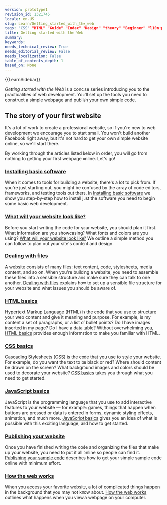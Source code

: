 ```yaml
---
version: prototype1
revision_id: 1321745
locale: en-US
slug: Learn/Getting_started_with_the_web
tags: "CSS" "HTML" "Guide" "Index" "Design" "theory" "Beginner" "l10n:priority" "publishing"
title: Getting started with the Web
summary: 
keywords: 
needs_technical_review: True
needs_editorial_review: False
needs_localization: False
table_of_contents_depth: 1
based_on: None
---
```

<div>{{LearnSidebar}}</div>

<div class="summary">
<p><em>Getting started with the Web</em> is a concise series introducing you to the practicalities of web development. You'll set up the tools you need to construct a simple webpage and publish your own simple code.</p>
</div>

<h2 id="The_story_of_your_first_website">The story of your first website</h2>

<p>It's a lot of work to create a professional website, so if you're new to web development we encourage you to start small. You won't build another Facebook right away, but it's not hard to get your own simple website online, so we'll start there.</p>

<p>By working through the articles listed below in order, you will go from nothing to getting your first webpage online. Let's go!</p>

<h3 id="Installing_basic_software"><a href="/en-US/Learn/Getting_started_with_the_web/Installing_basic_software">Installing basic software</a></h3>

<p>When it comes to tools for building a website, there's a lot to pick from. If you're just starting out, you might be confused by the array of code editors, frameworks, and testing tools out there. In <a href="/en-US/Learn/Getting_started_with_the_web/Installing_basic_software">Installing basic software</a> we show you step-by-step how to install just the software you need to begin some basic web development.</p>

<h3 id="What_will_your_website_look_like"><a href="/en-US/Learn/Getting_started_with_the_web/What_will_your_website_look_like">What will your website look like?</a></h3>

<p>Before you start writing the code for your website, you should plan it first. What information are you showcasing? What fonts and colors are you using? <a href="/en-US/Learn/Getting_started_with_the_web/What_should_your_web_site_be_like">What will your website look like?</a> We outline a simple method you can follow to plan out your site's content and design.</p>

<h3 id="Dealing_with_files"><a href="/en-US/Learn/Getting_started_with_the_web/Dealing_with_files">Dealing with files</a></h3>

<p>A website consists of many files: text content, code, stylesheets, media content, and so on. When you're building a website, you need to assemble these files into a sensible structure and make sure they can talk to one another. <a href="/en-US/Learn/Getting_started_with_the_web/Dealing_with_files">Dealing with files</a> explains how to set up a sensible file structure for your website and what issues you should be aware of.</p>

<h3 id="HTML_basics"><a href="/en-US/Learn/Getting_started_with_the_web/HTML_basics">HTML basics</a></h3>

<p>Hypertext Markup Language (HTML) is the code that you use to structure your web content and give it meaning and purpose. For example, is my content a set of paragraphs, or a list of bullet points? Do I have images inserted in my page? Do I have a data table? Without overwhelming you, <a href="/en-US/Learn/Getting_started_with_the_web/HTML_basics">HTML basics</a> provides enough information to make you familiar with HTML.</p>

<h3 id="CSS_basics"><a href="/en-US/Learn/Getting_started_with_the_web/CSS_basics">CSS basics</a></h3>

<p>Cascading Stylesheets (CSS) is the code that you use to style your website. For example, do you want the text to be black or red? Where should content be drawn on the screen? What background images and colors should be used to decorate your website? <a href="/en-US/Learn/Getting_started_with_the_web/CSS_basics">CSS basics</a> takes you through what you need to get started.</p>

<h3 id="JavaScript_basics"><a href="/en-US/Learn/Getting_started_with_the_web/JavaScript_basics">JavaScript basics</a></h3>

<p>JavaScript is the programming language that you use to add interactive features to your website — for example: games, things that happen when buttons are pressed or data is entered in forms, dynamic styling effects, animation, and much more. <a href="/en-US/Learn/Getting_started_with_the_web/JavaScript_basics">JavaScript basics</a> gives you an idea of what is possible with this exciting language, and how to get started.</p>

<h3 id="Publishing_your_website"><a href="/en-US/Learn/Getting_started_with_the_web/Publishing_your_website">Publishing your website</a></h3>

<p>Once you have finished writing the code and organizing the files that make up your website, you need to put it all online so people can find it. <a href="/en-US/Learn/Getting_started_with_the_web/Publishing_your_website">Publishing your sample code</a> describes how to get your simple sample code online with minimum effort.</p>

<h3 id="How_the_web_works"><a href="/en-US/Learn/Getting_started_with_the_web/How_the_Web_works">How the web works</a></h3>

<p>When you access your favorite website, a lot of complicated things happen in the background that you may not know about. <a href="/en-US/Learn/Getting_started_with_the_web/How_the_Web_works">How the web works</a> outlines what happens when you view a webpage on your computer.</p>


